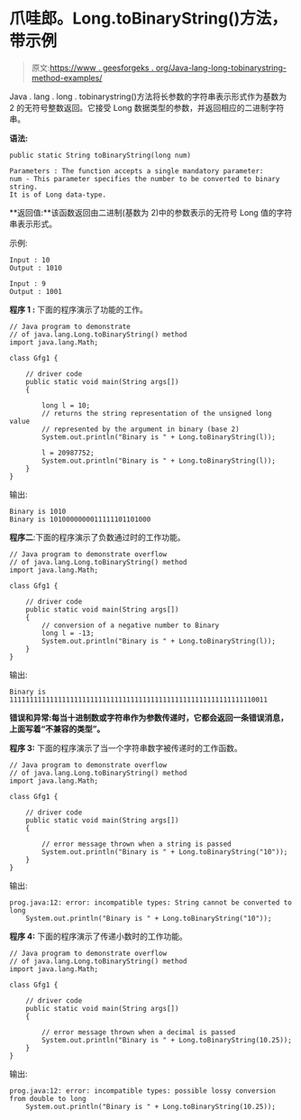 # 爪哇郎。Long.toBinaryString()方法，带示例

> 原文:[https://www . geesforgeks . org/Java-lang-long-tobinarystring-method-examples/](https://www.geeksforgeeks.org/java-lang-long-tobinarystring-method-examples/)

Java . lang . long . tobinarystring()方法将长参数的字符串表示形式作为基数为 2 的无符号整数返回。它接受 Long 数据类型的参数，并返回相应的二进制字符串。

**语法:**

```
public static String toBinaryString(long num)

Parameters : The function accepts a single mandatory parameter: 
num - This parameter specifies the number to be converted to binary string. 
It is of Long data-type.

```

**返回值:**该函数返回由二进制(基数为 2)中的参数表示的无符号 Long 值的字符串表示形式。

示例:

```
Input : 10 
Output : 1010 

Input : 9
Output : 1001 

```

**程序 1 :** 下面的程序演示了功能的工作。

```
// Java program to demonstrate
// of java.lang.Long.toBinaryString() method
import java.lang.Math;

class Gfg1 {

    // driver code
    public static void main(String args[])
    {

        long l = 10;
        // returns the string representation of the unsigned long value
        // represented by the argument in binary (base 2)
        System.out.println("Binary is " + Long.toBinaryString(l));

        l = 20987752;
        System.out.println("Binary is " + Long.toBinaryString(l));
    }
}
```

输出:

```
Binary is 1010
Binary is 1010000000011111101101000

```

**程序二**:下面的程序演示了负数通过时的工作功能。

```
// Java program to demonstrate overflow
// of java.lang.Long.toBinaryString() method
import java.lang.Math;

class Gfg1 {

    // driver code
    public static void main(String args[])
    {
        // conversion of a negative number to Binary
        long l = -13;
        System.out.println("Binary is " + Long.toBinaryString(l));
    }
}
```

输出:

```
Binary is 1111111111111111111111111111111111111111111111111111111111110011

```

**错误和异常:**每当十进制数或字符串作为参数传递时，它都会返回一条错误消息，上面写着**“不兼容的类型”。**

**程序 3:** 下面的程序演示了当一个字符串数字被传递时的工作函数。

```
// Java program to demonstrate overflow
// of java.lang.Long.toBinaryString() method
import java.lang.Math;

class Gfg1 {

    // driver code
    public static void main(String args[])
    {

        // error message thrown when a string is passed
        System.out.println("Binary is " + Long.toBinaryString("10"));
    }
}
```

输出:

```
prog.java:12: error: incompatible types: String cannot be converted to long
    System.out.println("Binary is " + Long.toBinaryString("10"));
```

**程序 4:** 下面的程序演示了传递小数时的工作功能。

```
// Java program to demonstrate overflow
// of java.lang.Long.toBinaryString() method
import java.lang.Math;

class Gfg1 {

    // driver code
    public static void main(String args[])
    {

        // error message thrown when a decimal is passed
        System.out.println("Binary is " + Long.toBinaryString(10.25));
    }
}
```

输出:

```
prog.java:12: error: incompatible types: possible lossy conversion from double to long
    System.out.println("Binary is " + Long.toBinaryString(10.25));
```